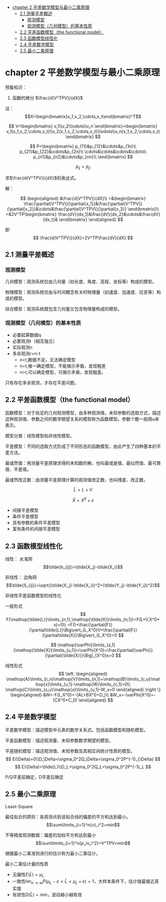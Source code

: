 - [chapter 2 平差数学模型与最小二乘原理](#chapter-2-平差数学模型与最小二乘原理)
  - [2.1 测量平差概述](#21-测量平差概述)
    - [观测模型](#观测模型)
    - [观测模型（几何模型）的基本性质](#观测模型几何模型的基本性质)
  - [2.2 平差函数模型（the functional model）](#22-平差函数模型the-functional-model)
  - [2.3 函数模型线性化](#23-函数模型线性化)
  - [2.4 平差数学模型](#24-平差数学模型)
  - [2.5 最小二乘原理](#25-最小二乘原理)

# chapter 2 平差数学模型与最小二乘原理

预备知识：

1. 函数的微分 $\frac{d(V^TPV)}{dX}$

设：
$$X=\begin{bmatrix}x_1,x_2,\cdots,x_t\end{bmatrix}^T$$

$$
V=\begin{bmatrix}
    v_1\\v_2\\\vdots\\v_n
\end{bmatrix}=\begin{bmatrix}
    v_1(x_1,x_2,\cdots,x_t)\\v_2(x_1,x_2,\cdots,x_t)\\\vdots\\v_n(x_1,x_2,\cdots,x_t)
\end{bmatrix}
$$

$$
P=\begin{bmatrix}
    p_{11}&p_{12}&\cdots&p_{1n}\\
    p_{21}&p_{22}&\cdots&p_{2n}\\
    \cdots&\cdots&\cdots&\cdots\\
    p_{n1}&p_{n2}&\cdots&p_{nn}\\
\end{bmatrix}
$$

$$
p_{ij}=p_{ji}
$$

求$\frac{d(V^TPV)}{dX}$的表达式。

解：

$$
\begin{aligned}
&\frac{d(V^TPV)}{dX}\\
=&\begin{bmatrix}
    \frac{\partial(V^TPV)}{\partial{x_1}}&\frac{\partial(V^TPV)}{\partial{x_2}}&\cdots&\frac{\partial(V^TPV)}{\partial{x_3}}
\end{bmatrix}\\
=&2V^TP\begin{bmatrix}
    \frac{dV}{dx_1}&\frac{dV}{dx_2}&\cdots&\frac{dV}{dx_t}&
\end{bmatrix} 
\end{aligned}
$$

即
$$
\frac{d(V^TPV)}{dX}=2V^TP\frac{dV}{dX}
$$



## 2.1 测量平差概述

### 观测模型

几何模型：观测系统仅由几何量（如长度、角度、高程、坐标等）构成的模型。

物理模型：观测系统仅由与时间概念有关的物理量（如速度、加速度、应变等）构成的模型。

综合模型：观测系统既包含几何量又包含物理量构成的模型。

### 观测模型（几何模型）的基本性质

- 必要起算数据q
- 必要观测t（相互独立）
- 实际观测n
- 多余观测r=n-t
  - n<t,数据不足，无法确定模型 
  - n=t,唯一确定模型，不能揭示矛盾，发现粗差
  - n>t,可以确定模型，可揭示矛盾，发现粗差。

只有存在多余观测，才存在平差问题。


## 2.2 平差函数模型（the functional model）

函数模型：对于给定的几何观测模型，由多种观测值，未知参数的选取方式，描述这种观测值、参数之间的数学期望关系的模型称为函数模型。参数个数一般用u来表示。

模型分类：线性模型和非线性模型。

平差模型：不同的选取方式形成了不同形态的函数模型，由此产生了四种基本的平差方法。

最或然值：用测量平差原理求得的未知数的解，也叫最或是值、最似然值、最可靠值、平差值。

最或然改正数：由测量平差原理计算的观测值改正数，也叫残差、改正数。

$$\hat{L}=L+V$$

$$\hat{X}=X^0+x$$

- 间接平差模型
- 条件平差模型
- 具有参数的条件平差模型
- 富有条件的间接平差模型


## 2.3 函数模型线性化

线性：
水准网
$$\tilde{h_{ij}}=\tilde{X_j}-\tilde{X_i}$$


非线性：
边角网
$$\tilde{S_{ij}}=\sqrt{(\tilde{X_j}-\tilde{X_i})^2+(\tilde{Y_j}-\tilde{Y_i})^2}$$


非线性平差函数模型的线性化

一般形式
$$
F(\mathop{\tilde{L}}\limits_{n,1},\mathop{\tilde{X}}\limits_{n,1})=F(L+V,X^0+x)=0\\
=F()+\frac{\partial{F}}{\partial\tilde{L}}\Big\vert_{L,X^0}V+\frac{\partial{F}}{\partial\tilde{X}}\Big\vert_{L,X^0}=0
$$

$$
\mathop{\varPhi}\limits_{s,1}(\mathop{\tilde{X}}\limits_{u,1})=\varPhi(X^0)+\frac{\partial{\varPhi}}{\partial{\tilde{X}}}\Big|_{X^0}x=0
$$


线性形式
$$
    \left.
\begin{aligned}
        \mathop{A}\limits_{c,n}\mathop{V}\limits_{n,1}+\mathop{B}\limits_{c,u}\mathop{x}\limits_{u,1}-\mathop{W}\limits_{c,1}=0\\
        \mathop{C}\limits_{s,u}\mathop{x}\limits_{u,1}-W_x=0
\end{aligned}
    \right \}
    \begin{aligned}
        &W=-F(L,X^0)=-(AL+BX^0+D_)\\
        &W_x=-\varPhi(X^0)=-(CX^0+C_0)
    \end{aligned}
$$

## 2.4 平差数学模型

平差数学模型：描述模型中元素的数学关系式。包括函数模型和随机模型。

平差函数模型：描述观测量、未知参数数学期望的模型。

平差随机模型：描述观测值、未知参数及其相互间统计性质的模型。
$$
E(\Delta)=0\\D_\Delta=\sigma_0^2Q_\Delta=\sigma_0^2P^{-1}_{\Delta}
$$
$$
E(\Delta)=\tilde{L}\\D_L=\sigma_0^2Q_L=\sigma_0^2P^{-1}_L
$$

P/Q平差前确定，D平差后确定

## 2.5 最小二乘原理
Least-Square

最佳拟合的原则：各观测点到该拟合线的偏差的平方和达到最小。
$$\sum\limits_{i=1}^n{v}_i^2=min$$


不等精度观测数据：偏差的加权平方和达到最小
$$\sum\limits_{i=1}^n{p_iv_i^2}=V^TPV=min$$


根据最小二乘准则进行的估计称为最小二乘估计。

最小二乘估计量的性质
- 无偏性$E(\hat{L})=\mu_L$
- 一致性$\displaystyle\lim_{n\to\infty}P(\mu_L-\varepsilon<\hat{L}<\mu_L+\varepsilon)=1$，大样本条件下，估计值最接近真实值
- 有效性$D(\hat{L})=min$，波动越小越有效
